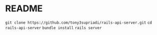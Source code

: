 # README

`git clone https://github.com/tony3supriadi/rails-api-server.git`
`cd rails-api-server`
`bundle install`
`rails server`